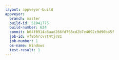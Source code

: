 ```yaml
---
layout: appveyor-build
appveyor:
  branch: master
  build-id: 51041775
  build-number: 624
  commit: b04f0914a6aad266fd765cd2b7e4092c9d90b45f
  job-id: vf8bhrcv7t4tjr81
  job-number: 1
  os-name: Windows
  test-result: 1
---
```

